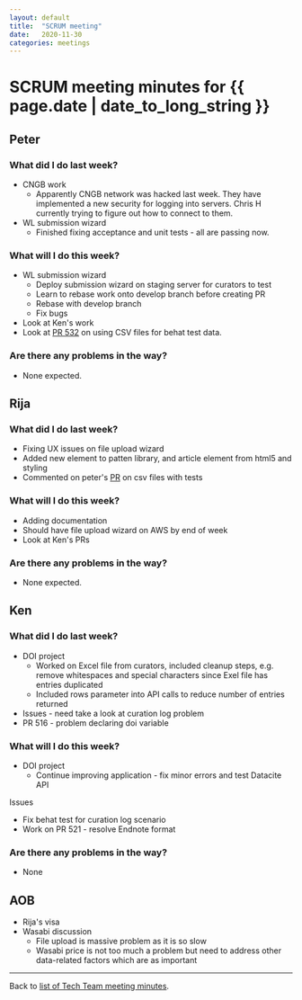 ```yaml
---
layout: default
title:  "SCRUM meeting"
date:   2020-11-30
categories: meetings
---
```

# SCRUM meeting minutes for {{ page.date | date_to_long_string }}

## Peter

### What did I do last week?
* CNGB work
    * Apparently CNGB network was hacked last week. They have implemented a new
      security for logging into servers. Chris H currently trying to figure out
      how to connect to them.
* WL submission wizard
    * Finished fixing acceptance and unit tests - all are passing now.

### What will I do this week?
* WL submission wizard
    * Deploy submission wizard on staging server for curators to test
    * Learn to rebase work onto develop branch before creating PR
    * Rebase with develop branch
    * Fix bugs
* Look at Ken's work
* Look at [PR 532](https://github.com/gigascience/gigadb-website/pull/532) on
  using CSV files for behat test data.

### Are there any problems in the way?
* None expected.


## Rija

### What did I do last week?
* Fixing UX issues on file upload wizard
* Added new element to patten library, and article element from html5 and 
  styling
* Commented on peter's [PR](https://github.com/gigascience/gigadb-website/pull/532) 
  on csv files with tests

### What will I do this week?
* Adding documentation
* Should have file upload wizard on AWS by end of week
* Look at Ken's PRs


### Are there any problems in the way?
* None expected.

## Ken

### What did I do last week?
* DOI project
    * Worked on Excel file from curators, included cleanup steps, e.g. remove 
      whitespaces and special characters since Exel file has entries duplicated
    * Included rows parameter into API calls to reduce number of entries 
      returned
* Issues - need take a look at curation log problem
* PR 516 - problem declaring doi variable

### What will I do this week?
* DOI project
    * Continue improving application - fix minor errors and test Datacite API

Issues
* Fix behat test for curation log scenario
* Work on PR 521 - resolve Endnote format 

### Are there any problems in the way?
* None


## AOB

* Rija's visa
* Wasabi discussion
    * File upload is massive problem as it is so slow
    * Wasabi price is not too much a problem but need to address other 
      data-related factors which are as important


<hr>

Back to [list of Tech Team meeting minutes][scrum-meetings].

[scrum-meetings]: /techteam/index.html
